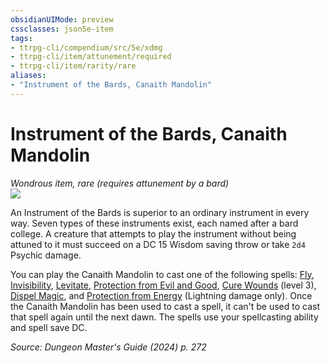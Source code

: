 ```yaml
---
obsidianUIMode: preview
cssclasses: json5e-item
tags:
- ttrpg-cli/compendium/src/5e/xdmg
- ttrpg-cli/item/attunement/required
- ttrpg-cli/item/rarity/rare
aliases: 
- "Instrument of the Bards, Canaith Mandolin"
---
```

# Instrument of the Bards, Canaith Mandolin
*Wondrous item, rare (requires attunement by a bard)*  
![](2-Mechanics/CLI/items/img/canaith-mandolin.webp#right)


An Instrument of the Bards is superior to an ordinary instrument in every way. Seven types of these instruments exist, each named after a bard college. A creature that attempts to play the instrument without being attuned to it must succeed on a DC 15 Wisdom saving throw or take `2d4` Psychic damage.

You can play the Canaith Mandolin to cast one of the following spells: [Fly](2-Mechanics/CLI/spells/fly-xphb.md), [Invisibility](2-Mechanics/CLI/spells/invisibility-xphb.md), [Levitate](2-Mechanics/CLI/spells/levitate-xphb.md), [Protection from Evil and Good](2-Mechanics/CLI/spells/protection-from-evil-and-good-xphb.md), [Cure Wounds](2-Mechanics/CLI/spells/cure-wounds-xphb.md) (level 3), [Dispel Magic](2-Mechanics/CLI/spells/dispel-magic-xphb.md), and [Protection from Energy](2-Mechanics/CLI/spells/protection-from-energy-xphb.md) (Lightning damage only). Once the Canaith Mandolin has been used to cast a spell, it can't be used to cast that spell again until the next dawn. The spells use your spellcasting ability and spell save DC.

*Source: Dungeon Master's Guide (2024) p. 272*